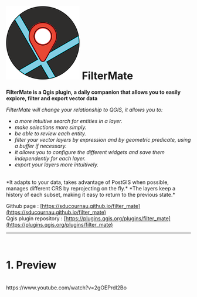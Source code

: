 # ![alt title logo](https://github.com/sducournau/filter_mate/blob/main/icon.png?raw=true) FilterMate

**FilterMate is a Qgis plugin, a daily companion that allows you to easily explore, filter and export vector data**

*FilterMate will change your relationship to QGIS, it allows you to:*
- *a more intuitive search for entities in a layer.*
- *make selections more simply.*
- *be able to review each entity.*
- *filter your vector layers by expression and by geometric predicate, using a buffer if necessary.*
- *it allows you to configure the different widgets and save them independently for each layer.*
- *export your layers more intuitively.*
<br>
*It adapts to your data, takes advantage of PostGIS when possible, manages different CRS by reprojecting on the fly.*
*The layers keep a history of each subset, making it easy to return to the previous state.*

Github page : [https://sducournau.github.io/filter_mate](https://sducournau.github.io/filter_mate)
<br>
Qgis plugin repository : [https://plugins.qgis.org/plugins/filter_mate](https://plugins.qgis.org/plugins/filter_mate)

******

<br>

# 1. Preview
<br>
https://www.youtube.com/watch?v=2gOEPrdl2Bo

